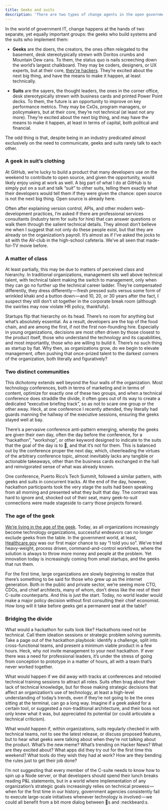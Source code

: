 ```yaml
---
title: Geeks and suits
description: 'There are two types of change agents in the open government/data/source community: geeks and suits, but despite being in an industry built almost exclusively on communications, they never talk to each other'
---
```


In the world of government IT, change happens at the hands of two separate, yet equally important groups: the geeks who build systems and the suits who implement them:

* **Geeks** are the doers, the creators, the ones often relegated to the basement, desk stereotypically strewn with Doritos crumbs and Mountain Dew cans. To them, the status quo is nails screeching down the world’s largest chalkboard. They may be coders, designers, or UX experts, but at their core, [they’re hackers](//ben.balter.com/2013/02/04/what-is-a-hacker/). They’re excited about the next big thing, and have the means to make it happen, at least technically.

* **Suits** are the sayers, the thought leaders, the ones in the corner office, desk stereotypically strewn with business cards and printed Power Point decks. To them, the future is an opportunity to improve on key performance metrics. They may be CxOs, program managers, or policymakers, but at their core, they’re not technical (at least not any more). They’re excited about the next big thing, and may have the means to make it happen, at least in terms of capital, both political and financial.

The odd thing is that, despite being in an industry predicated almost exclusively on the need to communicate, geeks and suits rarely talk to each other.

### A geek in suit’s clothing

At GitHub, we’re lucky to build a product that many developers use on the weekend to contribute to open source, and given the opportunity, would likely enjoy using at work as well. A big part of what I do at GitHub is to simply put on a suit and talk “suit” to other suits, telling them exactly what their developers would tell them if they were given the chance: open source is not the next big thing. Open source is already here.

Often after explaining version control, APIs, and other modern web-development practices, I’m asked if there are professional services consultants (industry term for suits for hire) that can answer questions or walk them through the salient technical details. They almost don’t believe me when I suggest that not only do these people exist, but that they are already on the organization’s payroll. It’s almost as if I’ve asked the jocks to sit with the AV-club in the high-school cafeteria. We’ve all seen that made-for-TV movie before.

### A matter of class

At least partially, this may be due to matters of perceived class and hierarchy. In traditional organizations, management sits well above technical talent, with technical talent making the switch to management, only when they can go no further up the technical career ladder. They’re compensated differently, they dress differently — fresh pressed suits versus some form of wrinkled khaki and a button down — and 10, 20, or 30 years after the fact, I suspect they still don’t sit together in the corporate break room (although the swirlies may now violate HR policy, thankfully).

Startups flip that hierarchy on its head. There’s no room for anything but what’s absolutely essential. As a result, developers are the top of the food chain, and are among the first, if not the first non-founding hire. Especially in young organizations, decisions are most often driven by those closest to the product itself, those who understand the technology and its capabilities, and most importantly, those who are willing to build it. There’s no such thing as startup by fiat. Why then, as organizations grow, do we begin to elevate management, often pushing that once-prized talent to the darkest corners of the organization, both literally and figuratively?

### Two distinct communities

This dichotomy extends well beyond the four walls of the organization. Most technology conferences, both in terms of marketing and in terms of content, optimize for exactly one of these two groups, and when a technical conference does straddle the divide, it often goes out of its way to create a dedicated “executive briefing track”, so as not to scare one group or the other away. Heck, at one conference I recently attended, they literally had guards manning the hallway of the executive sessions, ensuring the geeks stayed well at bay.

There’s a pervasive conference anti-pattern emerging, whereby the geeks are given their own day, often the day before the conference, for a “hackathon”, “workshop”, or other keyword designed to indicate to the suits that the goal of the day is to :ship:, and that it’s not for them. This is balanced out by the conference proper the next day, which, cheerleading the virtues of the arbitrary conference topic, almost inevitably lacks any tangible or actionable takeaways, other than the business cards exchanged in the hall and reinvigorated sense of what was already known.

One conference, Puerto Rico’s Tech Summit, followed a similar pattern, with geeks and suits in concurrent tracks. At the end of the day, however, hackathon participants took the very stage the suits had been speaking from all morning and presented what they built that day. The contrast was hard to ignore and, shocked out of their seat, many geek-to-suit connections were made stageside to carry those projects forward.

### The age of the geek

[We’re living in the age of the geek](https://www.youtube.com/watch?v=5Ht5n_ketYQ). Today, as all organizations increasingly become technology organizations, successful endeavors can no longer exclude geeks from the table. In the government world, at least, [Healthcare.gov](https://www.healthcare.gov) was our first major chance to say “I told you so”. We’ve tried heavy-weight, process driven, command-and-control workflows, where the solution is always to throw more money and people at the problem. Yet innovation today is increasingly coming from small startups, and the geeks that run them.

For the first time, large organizations are slowly beginning to realize that there’s something to be said for those who grew up as the internet generation. Both in the public and private sector, we’re seeing more CTO, CDOs, and chief architects, many of whom, don’t dress like the rest of their C-suite counterparts. And this is just the start. Today, no world leader would make a major policy decision without first consulting their chief economist. How long will it take before geeks get a permanent seat at the table?

### Bridging the divide

What would a hackathon for suits look like? Hackathons need not be technical. Call them ideation sessions or strategic problem solving summits. Take a page out of the hackathon playbook: identify a challenge, split into cross-functional teams, and present a minimum viable product in a few hours. Heck, why not invite management to your next hackathon. If ever there was a need for professional leaders, it’s under the stress of going from conception to prototype in a matter of hours, all with a team that’s never worked together.

What would happen if we did away with tracks at conferences and retooled technical training sessions to attract all roles. Suits often brag about their lack of technical knowledge, but for those making strategic decisions that affect an organization’s use of technology, at least a high-level understanding of today’s trends, even if they’re not going to be the ones sitting at the terminal, can go a long way. Imagine if a geek asked for a certain tool, or suggested a non-traditional architecture, and their boss not only knew what it was, but appreciated its potential (or could articulate a technical criticism).

What would happen if, within organizations, suits regularly checked in with technical teams, not to see the latest release, or discuss proposed features, but to hear what geeks were talking about when they’re not talking about the product. What’s the new meme? What’s trending on Hacker News? What are they excited about? What apps did they try out for the first time this weekend? What tools do they wish they had at work? How are they bending the rules just to get their job done?

I’m not suggesting that every member of the C-suite needs to know how to spin up a Node server, or that developers should spend their lunch breaks reading P&L statements, but in a world where implementation of any organization’s strategic goals increasingly relies on technical prowess — when for the first time in our history, government agencies consistently fail to execute large-scale initiatives whenever technology is involved — we could all benefit from a bit more dialog between :necktie:s and :neckbeard:s.
